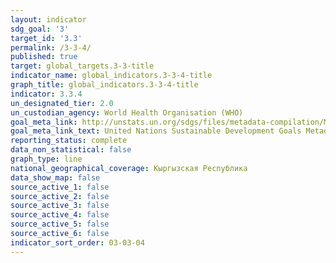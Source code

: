 ```yaml
---
layout: indicator
sdg_goal: '3'
target_id: '3.3'
permalink: /3-3-4/
published: true
target: global_targets.3-3-title
indicator_name: global_indicators.3-3-4-title
graph_title: global_indicators.3-3-4-title
indicator: 3.3.4
un_designated_tier: 2.0
un_custodian_agency: World Health Organisation (WHO)
goal_meta_link: http://unstats.un.org/sdgs/files/metadata-compilation/Metadata-Goal-3.pdf
goal_meta_link_text: United Nations Sustainable Development Goals Metadata (pdf 865kB)
reporting_status: complete
data_non_statistical: false
graph_type: line
national_geographical_coverage: Кыргызская Республика
data_show_map: false
source_active_1: false
source_active_2: false
source_active_3: false
source_active_4: false
source_active_5: false
source_active_6: false
indicator_sort_order: 03-03-04
---
```

